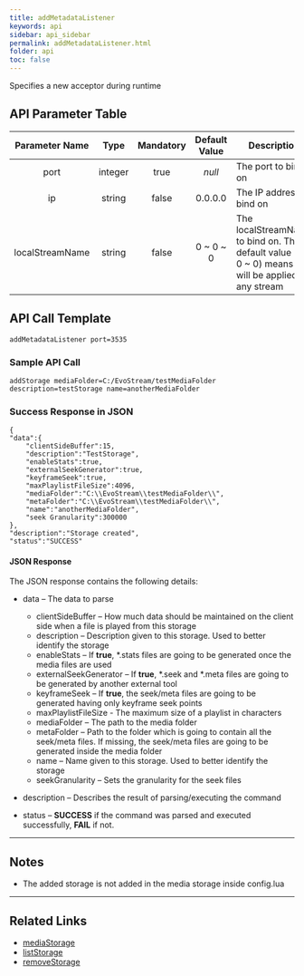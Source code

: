 ```yaml
---
title: addMetadataListener
keywords: api
sidebar: api_sidebar
permalink: addMetadataListener.html
folder: api
toc: false
---
```


Specifies a new acceptor during runtime



## API Parameter Table

| Parameter Name  |  Type   | Mandatory | Default Value | Description                              |
| :-------------: | :-----: | :-------: | :-----------: | ---------------------------------------- |
|      port       | integer |   true    |    *null*     | The port to bind on                      |
|       ip        | string  |   false   |    0.0.0.0    | The IP address to bind on                |
| localStreamName | string  |   false   |   0 ~ 0 ~ 0   | The localStreamName to bind on. The default value (0 ~ 0 ~ 0) means it will be applied on any stream |



## API Call Template

``` 
addMetadataListener port=3535
```



### Sample API Call

``` 
addStorage mediaFolder=C:/EvoStream/testMediaFolder description=testStorage name=anotherMediaFolder
```



### Success Response in JSON

``` 
{
"data":{
    "clientSideBuffer":15,
    "description":"TestStorage",
    "enableStats":true,
    "externalSeekGenerator":true,
    "keyframeSeek":true,
    "maxPlaylistFileSize":4096,
    "mediaFolder":"C:\\EvoStream\\testMediaFolder\\",
    "metaFolder":"C:\\EvoStream\\testMediaFolder\\",
    "name":"anotherMediaFolder",
    "seek Granularity":300000
},
"description":"Storage created",
"status":"SUCCESS"
```



#### JSON Response

The JSON response contains the following details:

- data – The data to parse
  - clientSideBuffer – How much data should be maintained on the client side when a file is played from this storage
  - description – Description given to this storage. Used to better identify the storage
  - enableStats – If **true**, *.stats files are going to be generated once the media files are used
  - externalSeekGenerator – If **true**, *.seek and *.meta files are going to be generated by another external tool
  - keyframeSeek – If **true**, the seek/meta files are going to be generated having only keyframe seek points
  - maxPlaylistFileSize - The maximum size of a playlist in characters
  - mediaFolder – The path to the media folder
  - metaFolder – Path to the folder which is going to contain all the seek/meta files. If missing, the seek/meta files are going to be generated inside the media folder
  - name – Name given to this storage. Used to better identify the storage
  - seekGranularity – Sets the granularity for the seek files


- description – Describes the result of parsing/executing the command
- status – **SUCCESS** if the command was parsed and executed successfully, **FAIL** if not.

------

## Notes

- The added storage is not added in the media storage inside config.lua


------

## Related Links

- [mediaStorage](userguide_confuglua.html#mediastorage)
- [listStorage](listStorage.html)
- [removeStorage](removeStorage.html)

